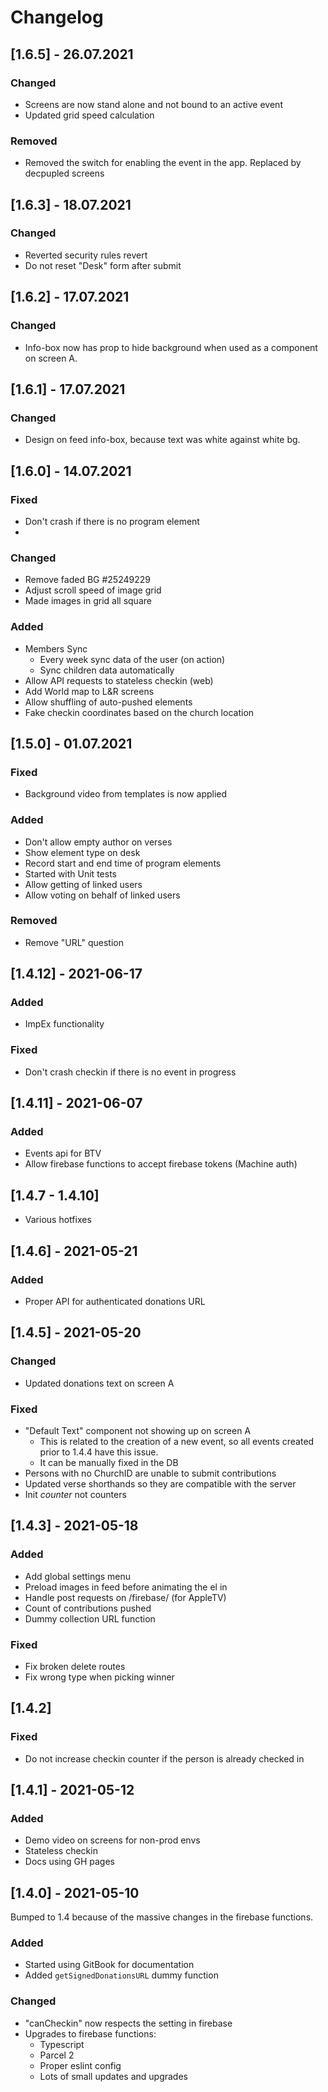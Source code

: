 # Changelog

## \[1.6.5\] - 26.07.2021

### Changed

* Screens are now stand alone and not bound to an active event
* Updated grid speed calculation

### Removed

* Removed the switch for enabling the event in the app. Replaced by decpupled screens

## \[1.6.3\] - 18.07.2021

### Changed

* Reverted security rules revert
* Do not reset "Desk" form after submit

## \[1.6.2\] - 17.07.2021

### Changed

* Info-box now has prop to hide background when used as a component on screen A.

## \[1.6.1\] - 17.07.2021

### Changed

* Design on feed info-box, because text was white against white bg.

## \[1.6.0\] - 14.07.2021

### Fixed

* Don't crash if there is no program element
* 
### Changed

* Remove faded BG #25249229
* Adjust scroll speed of image grid
* Made images in grid all square

### Added

* Members Sync
  * Every week sync data of the user (on action)
  * Sync children data automatically
* Allow API requests to stateless checkin (web)
* Add World map to L&R screens
* Allow shuffling of auto-pushed elements
* Fake checkin coordinates based on the church location

## \[1.5.0\] - 01.07.2021

### Fixed

* Background video from templates is now applied

### Added

* Don't allow empty author on verses
* Show element type on desk
* Record start and end time of program elements
* Started with Unit tests
* Allow getting of linked users
* Allow voting on behalf of linked users

### Removed

* Remove "URL" question

## \[1.4.12\] - 2021-06-17

### Added 

* ImpEx functionality

### Fixed

* Don't crash checkin if there is no event in progress

## \[1.4.11\] - 2021-06-07

### Added

* Events api for BTV
* Allow firebase functions to accept firebase tokens (Machine auth)

## \[1.4.7 - 1.4.10\]

* Various hotfixes

## \[1.4.6\] - 2021-05-21

### Added

* Proper API for authenticated donations URL

## \[1.4.5\] - 2021-05-20

### Changed

* Updated donations text on screen A

### Fixed

* "Default Text" component not showing up on screen A
  * This is related to the creation of a new event, so all events created prior to 1.4.4 have this issue.
  * It can be manually fixed in the DB
* Persons with no ChurchID are unable to submit contributions
* Updated verse shorthands so they are compatible with the server
* Init *counter* not counters

## \[1.4.3\] - 2021-05-18

### Added

* Add global settings menu
* Preload images in feed before animating the el in
* Handle post requests on /firebase/ (for AppleTV)
* Count of contributions pushed
* Dummy collection URL function

### Fixed

* Fix broken delete routes
* Fix wrong type when picking winner
 
## \[1.4.2\]

### Fixed

* Do not increase checkin counter if the person is already checked in

## \[1.4.1\] - 2021-05-12

### Added

* Demo video on screens for non-prod envs
* Stateless checkin
* Docs using GH pages


## \[1.4.0\] - 2021-05-10

Bumped to 1.4 because of the massive changes in the firebase functions.

### Added

* Started using GitBook for documentation
* Added `getSignedDonationsURL` dummy function

### Changed

* "canCheckin" now respects the setting in firebase
* Upgrades to firebase functions:
  * Typescript
  * Parcel 2
  * Proper eslint config
  * Lots of small updates and upgrades
